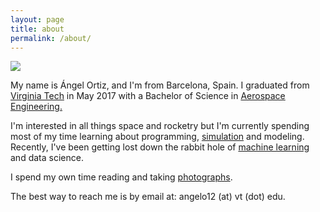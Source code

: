 ```yaml
---
layout: page
title: about
permalink: /about/
---
```


<img class="col one right" src="/img/prof_pic.jpg">
<p>
My name is Ángel Ortiz, and I'm from Barcelona, Spain. I graduated from <a href="https://vt.edu/" target="blank">Virginia Tech</a> in May 2017 with a Bachelor of Science in <a href="https://www.aoe.vt.edu/" target="blank">Aerospace Engineering.</a>
<p/>
<p/>
I'm interested in all things space and rocketry but I'm currently spending most of my time learning about programming, <a href="https://github.com/Angelo1211/selfDrivingSimTest" target="blank">simulation</a> and modeling. Recently, I've been getting lost down the rabbit hole of <a href="https://github.com/Angelo1211/Statoil-Project" target="blank">machine learning</a> and data science.
<p/>
<p/>
I spend my own time reading and taking <a href="https://www.instagram.com/angel_11/" target="blank">photographs</a>. 

<br/>
<span class="contacticon center">
	<a href="mailto:angelortizelguero@gmail.com"><i class="fa fa-envelope-square"></i></a>
	<a href="https://github.com/Angelo1211" target="_blank"><i class="fa fa-github-square"></i></a>
	<a href="https://www.linkedin.com/in/angelortizelguero/" target="_blank"><i class="fa fa-linkedin-square"></i></a>
	<a href="https://twitter.com/theangelortiz" target="_blank"><i class="fa fa-twitter-square"></i></a>
</span>
<div class="col two caption">
	The best way to reach me is by email at: angelo12 (at) vt (dot) edu.
</div>

